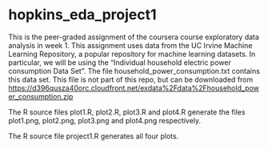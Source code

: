 # hopkins_eda_project1
This is the peer-graded assignment of the coursera course exploratory data analysis in week 1.
This assignment uses data from the UC Irvine Machine Learning Repository,
a popular repository for machine learning datasets. 
In particular, we will be using the “Individual household electric power consumption Data Set”.
The file household_power_consumption.txt contains this data set.
This file is not part of this repo, but can be downloaded from
https://d396qusza40orc.cloudfront.net/exdata%2Fdata%2Fhousehold_power_consumption.zip

The R source files plot1.R, plot2.R, plot3.R and plot4.R generate the files
plot1.png, plot2.png, plot3.png and plot4.png respectively.

The R source file project1.R generates all four plots.
